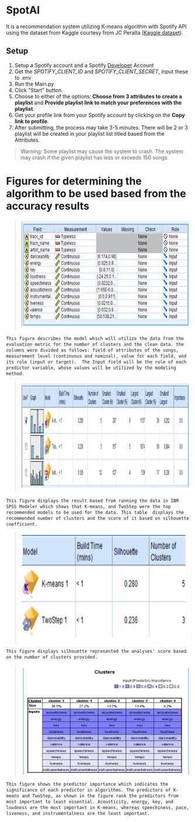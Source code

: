 # SpotAI
It is a recommendation system utilizing K-means algorithm with Spotify API using the dataset from Kaggle courtesy from JC Peralta ([Kaggle dataset](https://www.kaggle.com/datasets/jcacperalta/spotify-daily-top-200-ph)). 

## Setup
1. Setup a Spotify account and a Spotify [Developer](https://developer.spotify.com) Account
2. Get the *SPOTIFY_CLIENT_ID* and *SPOTIFY_CLIENT_SECRET*, input these to .env
3. Run the Main.py
4. Click "Start" button.
5. Choose to either of the options: **Choose from 3 attributes to create a playlist** and **Provide playlist link to match your preferences with the playlist**.
6. Get your profile link from your Spotify account by clicking on the **Copy link to profile**.
7. After submitting, the process may take 3-5 minutes. There will be 2 or 3 playlist will be created in your playlist list titled based from the Attributes.

> Warning: Some playlist may cause the system to crash. The system may crash if the given playlist has less or exceeds 150 songs.

# Figures for determining the algorithm to be used based from the accuracy results
> <img src = "./README_Assets/cleaning_data.png" height = "300" width = "600"> 
    This figure describes the model which will utilize the data from the evaluation metric for the number of clusters and the clean data. the columns were divided as follows: field of attributes of the songs, measurement level (continuous and nominal), value for each field, and its role (input or target).  The Input field will be the role of each predictor variable, whose values will be utilized by the modeling method.
> <img src = "./README_Assets/Unsupervised_model.png" height = "300" width = "1000"> 
    This figure displays the result based from running the data in IBM SPSS Modeler which shows that K-means, and TwoStep were the top recommended models to be used for the data. This table  displays the recommended number of clusters and the score of it based on silhouette coefficient.
> <img src = "./README_Assets/Cluster.png" height = "300" width = "500"> 
    This figure displays silhouette represented the analyses' score based on the number of clusters provided.
> <img src = "./README_Assets/Cluster_result.png" height = "300" width = "500"> 
    This figure shows the predictor importance which indicates the significance of each predictor in algorithms. The predictors of K-means and TwoStep, as shown in the figure rank the predictors from most important to least essential. Acousticity, energy, key, and loudness are the most important in K-means, whereas speechiness, pace, liveness, and instrumentalness are the least important.
